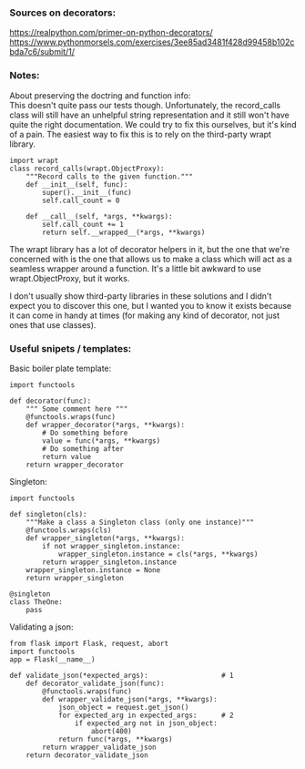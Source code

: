 ### Sources on decorators:
https://realpython.com/primer-on-python-decorators/
https://www.pythonmorsels.com/exercises/3ee85ad3481f428d99458b102cbda7c6/submit/1/


### Notes:

About preserving the doctring and function info:\
This doesn't quite pass our tests though. Unfortunately, the record_calls class will still have an unhelpful string representation and it still won't have quite the right documentation.
We could try to fix this ourselves, but it's kind of a pain. The easiest way to fix this is to rely on the third-party wrapt library.

```
import wrapt
class record_calls(wrapt.ObjectProxy):
    """Record calls to the given function."""
    def __init__(self, func):
        super().__init__(func)
        self.call_count = 0

    def __call__(self, *args, **kwargs):
        self.call_count += 1
        return self.__wrapped__(*args, **kwargs)
```
The wrapt library has a lot of decorator helpers in it, but the one that we're concerned with is the one that allows us to make a class which will act as a seamless wrapper around a function. It's a little bit awkward to use wrapt.ObjectProxy, but it works.

I don't usually show third-party libraries in these solutions and I didn't expect you to discover this one, but I wanted you to know it exists because it can come in handy at times (for making any kind of decorator, not just ones that use classes).


### Useful snipets / templates:

Basic boiler plate template:
```
import functools

def decorator(func):
    """ Some comment here """
    @functools.wraps(func)
    def wrapper_decorator(*args, **kwargs):
        # Do something before
        value = func(*args, **kwargs)
        # Do something after
        return value
    return wrapper_decorator
```

Singleton:
```
import functools

def singleton(cls):
    """Make a class a Singleton class (only one instance)"""
    @functools.wraps(cls)
    def wrapper_singleton(*args, **kwargs):
        if not wrapper_singleton.instance:
            wrapper_singleton.instance = cls(*args, **kwargs)
        return wrapper_singleton.instance
    wrapper_singleton.instance = None
    return wrapper_singleton

@singleton
class TheOne:
    pass
```

Validating a json:
```
from flask import Flask, request, abort
import functools
app = Flask(__name__)

def validate_json(*expected_args):                  # 1
    def decorator_validate_json(func):
        @functools.wraps(func)
        def wrapper_validate_json(*args, **kwargs):
            json_object = request.get_json()
            for expected_arg in expected_args:      # 2
                if expected_arg not in json_object:
                    abort(400)
            return func(*args, **kwargs)
        return wrapper_validate_json
    return decorator_validate_json
```
